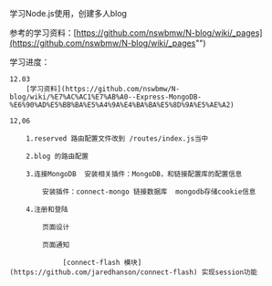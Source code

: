 

学习Node.js使用，创建多人blog

参考的学习资料：[https://github.com/nswbmw/N-blog/wiki/_pages](https://github.com/nswbmw/N-blog/wiki/_pages"")

学习进度：

	12.03
		[学习资料](https://github.com/nswbmw/N-blog/wiki/%E7%AC%AC1%E7%AB%A0--Express-MongoDB-%E6%90%AD%E5%BB%BA%E5%A4%9A%E4%BA%BA%E5%8D%9A%E5%AE%A2)

	12,06

		1.reserved 路由配置文件改到 /routes/index.js当中

		2.blog 的路由配置

		3.连接MongoDB  安装相关插件：MongoDB，和链接配置库的配置信息

			安装插件：connect-mongo 链接数据库  mongodb存储cookie信息

		4.注册和登陆  

			页面设计

			页面通知

				 [connect-flash 模块](https://github.com/jaredhanson/connect-flash) 实现session功能